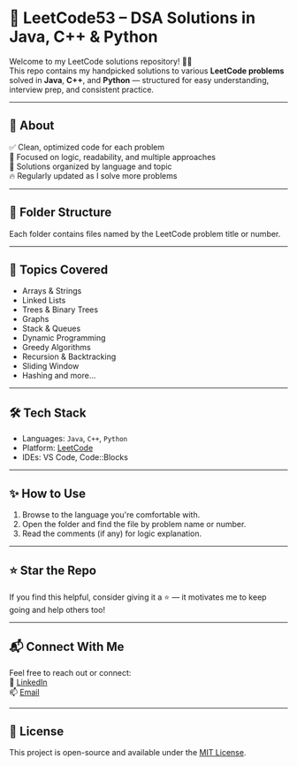 # 🚀 LeetCode53 – DSA Solutions in Java, C++ & Python

Welcome to my LeetCode solutions repository! 👨‍💻  
This repo contains my handpicked solutions to various **LeetCode problems** solved in **Java**, **C++**, and **Python** — structured for easy understanding, interview prep, and consistent practice.

---

## 📌 About

✅ Clean, optimized code for each problem  
🧠 Focused on logic, readability, and multiple approaches  
📁 Solutions organized by language and topic  
🔥 Regularly updated as I solve more problems

---

## 📂 Folder Structure


Each folder contains files named by the LeetCode problem title or number.

---

## 🧠 Topics Covered

- Arrays & Strings  
- Linked Lists  
- Trees & Binary Trees  
- Graphs  
- Stack & Queues  
- Dynamic Programming  
- Greedy Algorithms  
- Recursion & Backtracking  
- Sliding Window  
- Hashing and more...

---

## 🛠️ Tech Stack

- Languages: `Java`, `C++`, `Python`  
- Platform: [LeetCode](https://leetcode.com/u/RankStar/)  
- IDEs: VS Code, Code::Blocks

---

## ✨ How to Use

1. Browse to the language you're comfortable with.
2. Open the folder and find the file by problem name or number.
3. Read the comments (if any) for logic explanation.

---

## ⭐️ Star the Repo

If you find this helpful, consider giving it a ⭐ — it motivates me to keep going and help others too!

---

## 📬 Connect With Me

Feel free to reach out or connect:  
🔗 [LinkedIn](https://www.linkedin.com/in/preet-rank-8999a5284/)  
📫 [Email](preetrank53@gmail.com)

---

## 📄 License

This project is open-source and available under the [MIT License](LICENSE).
